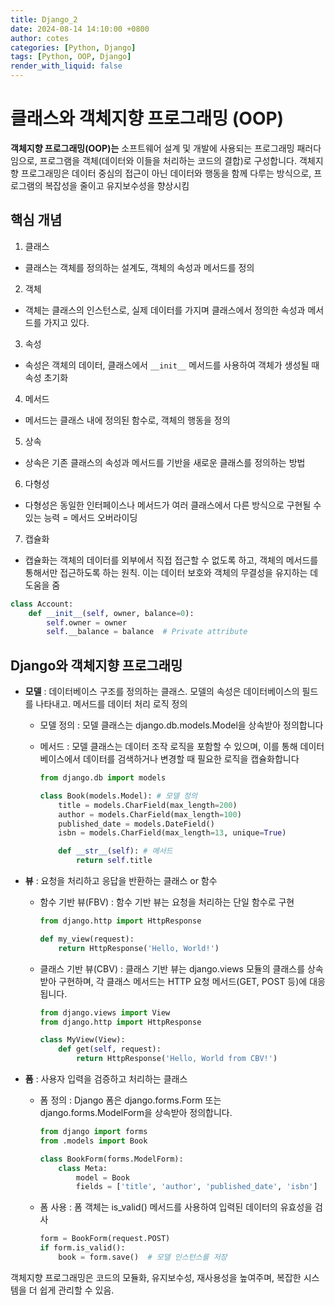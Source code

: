 ```yaml
---
title: Django_2 
date: 2024-08-14 14:10:00 +0800
author: cotes
categories: [Python, Django]
tags: [Python, OOP, Django]
render_with_liquid: false
---
```



# 클래스와 객체지향 프로그래밍 (OOP)
**객체지향 프로그래밍(OOP)는** 소프트웨어 설계 및 개발에 사용되는 프로그래밍 패러다임으로,
프로그램을 객체(데이터와 이들을 처리하는 코드의 결합)로 구성합니다.
객체지향 프로그래밍은 데이터 중심의 접근이 아닌 데이터와 행동을 함께 다루는 방식으로, 프로그램의 복잡성을 줄이고 유지보수성을 향상시킴

## 핵심 개념
1. 클래스
- 클래스는 객체를 정의하는 설계도, 객체의 속성과 메서드를 정의

2. 객체
- 객체는 클래스의 인스턴스로, 실제 데이터를 가지며 클래스에서 정의한 속성과 메서드를 가지고 있다.

3. 속성
- 속성은 객체의 데이터, 클래스에서 ```__init__``` 메서드를 사용하여 객체가 생성될 때 속성 초기화

4. 메서드
- 메서드는 클래스 내에 정의된 함수로, 객체의 행동을 정의

5. 상속
- 상속은 기존 클래스의 속성과 메서드를 기반을 새로운 클래스를 정의하는 방법

6. 다형성
- 다형성은 동일한 인터페이스나 메서드가 여러 클래스에서 다른 방식으로 구현될 수 있는 능력 = 메서드 오버라이딩

7. 캡슐화
- 캡슐화는 객체의 데이터를 외부에서 직접 접근할 수 없도록 하고, 객체의 메서드를 통해서만 접근하도록 하는 원칙. 이는 데이터 보호와 객체의 무결성을 유지하는 데 도움을 줌
```Python
class Account:
    def __init__(self, owner, balance=0):
        self.owner = owner
        self.__balance = balance  # Private attribute
```

## Django와 객체지향 프로그래밍
- **모델** : 데이터베이스 구조를 정의하는 클래스. 모델의 속성은 데이터베이스의 필드를 나타내고. 메서드를 데이터 처리 로직 정의

    - 모델 정의 :
    모델 클래스는 django.db.models.Model을 상속받아 정의합니다

    - 메서드 : 
    모델 클래스는 데이터 조작 로직을 포함할 수 있으며, 이를 통해 데이터베이스에서 데이터를 검색하거나 변경할 때 필요한 로직을 캡슐화합니다
        ```Python
        from django.db import models

        class Book(models.Model): # 모델 정의
            title = models.CharField(max_length=200)
            author = models.CharField(max_length=100)
            published_date = models.DateField()
            isbn = models.CharField(max_length=13, unique=True)

            def __str__(self): # 메서드
                return self.title
        ```

- **뷰** : 요청을 처리하고 응답을 반환하는 클래스 or 함수

    - 함수 기반 뷰(FBV) : 
    함수 기반 뷰는 요청을 처리하는 단일 함수로 구현
        ```Python
        from django.http import HttpResponse

        def my_view(request):
            return HttpResponse('Hello, World!')
        ```

    - 클래스 기반 뷰(CBV) : 
    클래스 기반 뷰는 django.views 모듈의 클래스를 상속받아 구현하며, 각 클래스 메서드는 HTTP 요청 메서드(GET, POST 등)에 대응됩니다.
        ```Python
        from django.views import View
        from django.http import HttpResponse

        class MyView(View):
            def get(self, request):
                return HttpResponse('Hello, World from CBV!')
        ```

- **폼** : 사용자 입력을 검증하고 처리하는 클래스
    
    - 폼 정의 : 
    Django 폼은 django.forms.Form 또는 django.forms.ModelForm을 상속받아 정의합니다. 
        ```Python
        from django import forms
        from .models import Book

        class BookForm(forms.ModelForm):
            class Meta:
                model = Book
                fields = ['title', 'author', 'published_date', 'isbn']
        ```
    - 폼 사용 : 
    폼 객체는 is_valid() 메서드를 사용하여 입력된 데이터의 유효성을 검사
        ```Python
        form = BookForm(request.POST)
        if form.is_valid():
            book = form.save()  # 모델 인스턴스를 저장
        ```
    

객체지향 프로그래밍은 코드의 모듈화, 유지보수성, 재사용성을 높여주며, 복잡한 시스템을 더 쉽게 관리할 수 있음.

